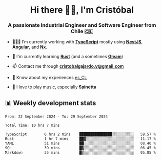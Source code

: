 <h1 align="center">Hi there ✌🏻, I'm Cristóbal</h1>
<h3 align="center">A passionate Industrial Engineer and Software Engineer from Chile 🇨🇱</h3>

- 🧑🏻‍💻 I’m currently working with **[TypeScript](https://www.typescriptlang.org)** mostly using **[NestJS](https://nestjs.com)**, **[Angular](https://angular.io)**, and **[Nx](https://nx.dev)**.

- 🌱 I'm currently learning **[Rust](https://www.rust-lang.org)** (and a sometimes **[Gleam](https://gleam.run/)**)

- 📫 Contact me through **cristobalgajardo.v@gmail.com**

- 📄 Know about my experiences [es_CL](https://bit.ly/cv-cristobal-gajardo)

- 🎸 I love to play music, especially **Spinetta**

## 📊 Weekly development stats

<!--START_SECTION:waka-->

```txt
From: 22 September 2024 - To: 29 September 2024

Total Time: 10 hrs 7 mins

TypeScript        6 hrs 2 mins    ███████████████░░░░░░░░░░   59.57 %
Rust              1 hr 7 mins     ██▓░░░░░░░░░░░░░░░░░░░░░░   11.17 %
YAML              51 mins         ██░░░░░░░░░░░░░░░░░░░░░░░   08.40 %
SQL               39 mins         █▓░░░░░░░░░░░░░░░░░░░░░░░   06.45 %
Markdown          35 mins         █▒░░░░░░░░░░░░░░░░░░░░░░░   05.85 %
```

<!--END_SECTION:waka-->
